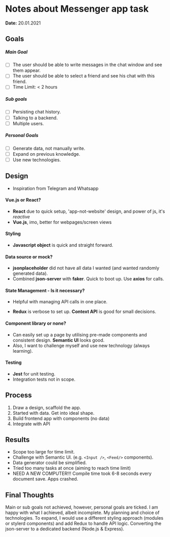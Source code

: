 # Notes about Messenger app task

**Date:** 20.01.2021

## Goals

##### Main Goal

- [ ] The user should be able to write messages in the chat window and see them appear.
- [ ] The user should be able to select a friend and see his chat with this friend.
- [ ] Time Limit: < 2 hours

##### Sub goals

- [ ] Persisting chat history.
- [ ] Talking to a backend.
- [ ] Multiple users.

##### Personal Goals

- [ ] Generate data, not manually write.
- [ ] Expand on previous knowledge.
- [ ] Use new technologies.

## Design

- Inspiration from Telegram and Whatsapp

#### Vue.js or React?

- **React** due to quick setup, 'app-not-website' design, and power of js, it's _reactive_
- **Vue.js**, imo, better for webpages/screen views

#### Styling

- **Javascript object** is quick and straight forward.

#### Data source or mock?

- **jsonplaceholder** did not have all data I wanted (and wanted randomly generated data).
- Combined **json-server** with **faker**. Quick to boot up. Use **axios** for calls.

#### State Management - Is it necessary?

- Helpful with managing API calls in one place.

- **Redux** is verbose to set up. **Context API** is good for small decisions.

#### Component library or none?

- Can easily set up a page by utilising pre-made components and consistent design. **Semantic UI** looks good.
- Also, I want to challenge myself and use new technology (always learning).

#### Testing

- **Jest** for unit testing.
- Integration tests not in scope.

## Process

1. Draw a design, scaffold the app.
2. Started with data. Get into ideal shape.
3. Build frontend app with components (no data)
4. Integrate with API

## Results

- Scope too large for time limit.
- Challenge with Semantic UI. (e.g. `<Input />`, `<Feed/>` components).
- Data generator could be simplified.
- Tried too many tasks at once (aiming to reach time limit)
- NEED A NEW COMPUTER!!! Compile time took 6-8 seconds every document save. Apps crashed.

## Final Thoughts

Main or sub goals not achieved, however, personal goals are ticked. I am happy with what I achieved, albeit incomplete. My planning and choice of technologies. To expand, I would use a different styling approach (modules or stylerd components) and add Redux to handle API logic. Converting the json-server to a dedicated backend (Node.js & Express).
